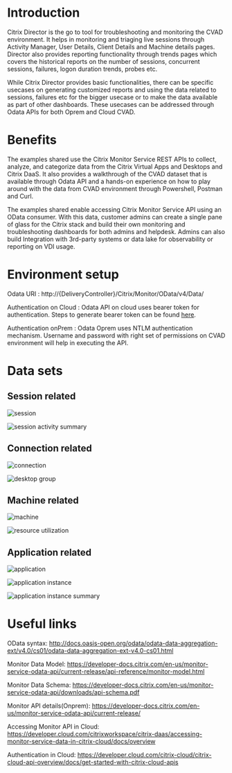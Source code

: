 # Introduction 

Citrix Director is the go to tool for troubleshooting and monitoring the CVAD environment. It helps in monitoring and triaging live sessions through Activity Manager, User Details, Client Details and Machine details pages. Director also provides reporting functionality through trends pages which covers the historical reports on the number of sessions, concurrent sessions, failures, logon duration trends, probes etc.

While Citrix Director provides basic functionalities, there can be specific usecases on generating customized reports and using the data related to sessions, failures etc for the bigger usecase or to make the data available as part of other dashboards. These usecases can be addressed through Odata APIs for both Oprem and Cloud CVAD.

# Benefits

The examples shared use the Citrix Monitor Service REST APIs to collect, analyze, and categorize data from the Citrix Virtual Apps and Desktops and Citrix DaaS. It also provides a walkthrough of the CVAD dataset that is available through Odata API and a hands-on experience on how to play around with the data from CVAD environment through Powershell, Postman and Curl. 

The examples shared enable accessing Citrix Monitor Service API using an OData consumer. With this data, customer admins can create a single pane of glass for the Citrix stack and build their own monitoring and troubleshooting dashboards for both admins and helpdesk. Admins can also build Integration with 3rd-party systems or data lake for observability or reporting on VDI usage.

# Environment setup

Odata URI : http://{DeliveryController}/Citrix/Monitor/OData/v4/Data/

Authentication on Cloud : Odata API on cloud uses bearer token for authentication. Steps to generate bearer token can be found [here](https://developer.cloud.com/citrix-cloud/citrix-cloud-api-overview/docs/get-started-with-citrix-cloud-apis).


Authentication onPrem : Odata Oprem uses NTLM authentication mechanism. Username and password with right set of permissions on CVAD environment will help in executing the API.

# Data sets

## Session related
![session](./_img/Session.png)

![session activity summary](./_img/SessionActSum.png)

## Connection related
![connection](./_img/Connection.png)

![desktop group](./_img/DesktopGroup.png)

## Machine related
![machine](./_img/Machine.png)

![resource utilization](./_img/ResourceUtil.png)

## Application related
![application](./_img/Application.png)

![application instance](./_img/AppInstance.png)

![application instance summary](./_img/AppInstSum.png)

# Useful links

OData syntax: http://docs.oasis-open.org/odata/odata-data-aggregation-ext/v4.0/cs01/odata-data-aggregation-ext-v4.0-cs01.html


Monitor Data Model:
https://developer-docs.citrix.com/en-us/monitor-service-odata-api/current-release/api-reference/monitor-model.html


Monitor Data Schema: 
https://developer-docs.citrix.com/en-us/monitor-service-odata-api/downloads/api-schema.pdf


Monitor API details(Onprem):
https://developer-docs.citrix.com/en-us/monitor-service-odata-api/current-release/


Accessing Monitor API in Cloud:
https://developer.cloud.com/citrixworkspace/citrix-daas/accessing-monitor-service-data-in-citrix-cloud/docs/overview


Authentication in Cloud:
https://developer.cloud.com/citrix-cloud/citrix-cloud-api-overview/docs/get-started-with-citrix-cloud-apis

